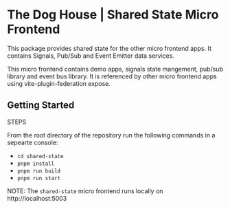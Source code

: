 # The Dog House | Shared State Micro Frontend

This package provides shared state for the other micro frontend apps. It contains Signals, Pub/Sub and Event Emitter data services.

This micro frontend contains demo apps, signals state mangement, pub/sub library and event bus library. It is referenced by other micro frontend apps using vite-plugin-federation expose.

## Getting Started

STEPS

From the root directory of the repository run the following commands in a sepearte console:

- `cd shared-state`
- `pnpm install`
- `pnpm run build`
- `pnpm run start`

NOTE: The `shared-state` micro frontend runs locally on http://localhost:5003
